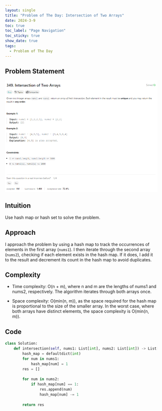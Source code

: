 ```yaml
---
layout: single
title: "Problem of The Day: Intersection of Two Arrays"
date: 2024-3-9
toc: true
toc_label: "Page Navigation"
toc_sticky: true
show_date: true
tags:
  - Problem of The Day
---
```


## Problem Statement

![problem-349](/assets/images/2024-03-09_16-22-22-problem-349.png)

## Intuition

Use hash map or hash set to solve the problem.

## Approach

I approach the problem by using a hash map to track the occurrences of elements in the first array (`nums1`). I then iterate through the second array (`nums2`), checking if each element exists in the hash map. If it does, I add it to the result and decrement its count in the hash map to avoid duplicates.

## Complexity

- Time complexity:
  O(n + m), where n and m are the lengths of nums1 and nums2, respectively. The algorithm iterates through both arrays once.

- Space complexity:
  O(min(n, m)), as the space required for the hash map is proportional to the size of the smaller array. In the worst case, where both arrays have distinct elements, the space complexity is O(min(n, m)).

## Code

```python
class Solution:
    def intersection(self, nums1: List[int], nums2: List[int]) -> List[int]:
        hash_map = defaultdict(int)
        for num in nums1:
            hash_map[num] = 1
        res = []

        for num in nums2:
            if hash_map[num] == 1:
                res.append(num)
                hash_map[num] -= 1

        return res

```
